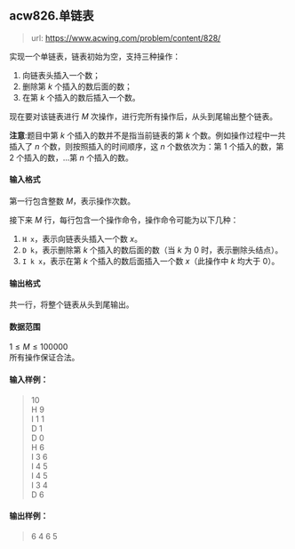 ## acw826.单链表

> url: https://www.acwing.com/problem/content/828/

实现一个单链表，链表初始为空，支持三种操作：

1.  向链表头插入一个数；
2.  删除第 $k$ 个插入的数后面的数；
3.  在第 $k$ 个插入的数后插入一个数。

现在要对该链表进行 $M$ 次操作，进行完所有操作后，从头到尾输出整个链表。

**注意**:题目中第 $k$ 个插入的数并不是指当前链表的第 $k$ 个数。例如操作过程中一共插入了 $n$ 个数，则按照插入的时间顺序，这 $n$ 个数依次为：第 $1$ 个插入的数，第 $2$ 个插入的数，…第 $n$ 个插入的数。

#### 输入格式

第一行包含整数 $M$，表示操作次数。

接下来 $M$ 行，每行包含一个操作命令，操作命令可能为以下几种：

1.  `H x`，表示向链表头插入一个数 $x$。
2.  `D k`，表示删除第 $k$ 个插入的数后面的数（当 $k$ 为 $0$ 时，表示删除头结点）。
3.  `I k x`，表示在第 $k$ 个插入的数后面插入一个数 $x$（此操作中 $k$ 均大于 $0$）。

#### 输出格式

共一行，将整个链表从头到尾输出。

#### 数据范围

$1 \le M \le 100000$  
所有操作保证合法。

#### 输入样例：

>10 <br>
>H 9 <br>
>I 1 1 <br>
>D 1 <br>
>D 0 <br>
>H 6 <br>
>I 3 6 <br>
>I 4 5 <br>
>I 4 5 <br>
>I 3 4 <br>
>D 6 <br>

#### 输出样例：

>6 4 6 5